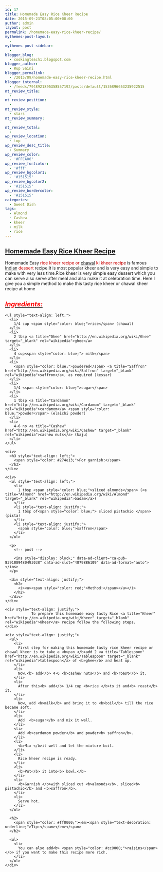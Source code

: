 ```yaml
---
id: 17
title: Homemade Easy Rice Kheer Recipe
date: 2015-09-23T08:05:00+00:00
author: admin
layout: post
permalink: /homemade-easy-rice-kheer-recipe/
mythemes-post-layout:
  - 
mythemes-post-sidebar:
  - 
blogger_blog:
  - cookingteach1.blogspot.com
blogger_author:
  - Rup Saini
blogger_permalink:
  - /2015/09/homemade-easy-rice-kheer-recipe.html
blogger_internal:
  - /feeds/7948921895358557192/posts/default/1536896653235922515
nt_review_title:
  - 
nt_review_position:
  - 
nt_review_style:
  - stars
nt_review_summary:
  - 
nt_review_total:
  - 
wp_review_location:
  - top
wp_review_desc_title:
  - Summary
wp_review_color:
  - '#FFCA00'
wp_review_fontcolor:
  - '#fff'
wp_review_bgcolor1:
  - '#151515'
wp_review_bgcolor2:
  - '#151515'
wp_review_bordercolor:
  - '#151515'
categories:
  - Sweet Dish
tags:
  - Almond
  - Cashew
  - kheer
  - milk
  - rice
---
```

<div dir="ltr" style="text-align: left;">
  <div style="clear: both; text-align: center;">
  </div>
  
  <h2 dir="ltr" style="text-align: left;">
  </h2>
  
  <h2 dir="ltr" style="text-align: left;">
    <span style="text-decoration: underline;">Homemade Easy Rice <a class="zem_slink" title="Kheer" href="http://en.wikipedia.org/wiki/Kheer" target="_blank" rel="wikipedia">Kheer</a> <a title="Chocolate cake" href="http://en.wikipedia.org/wiki/Chocolate_cake" target="_blank" rel="wikipedia">Recipe</a></span>
  </h2>
  
  <p>
    Homemade Easy <span style="color: #cc0000;">rice kheer recipe or <a title="Rice" href="http://en.wikipedia.org/wiki/Rice" target="_blank" rel="wikipedia">chawal</a> ki kheer recip</span><span style="color: #990000;">e</span> is famous <span style="color: #cc0000;"><a class="zem_slink" title="Indian cuisine" href="http://en.wikipedia.org/wiki/Indian_cuisine" target="_blank" rel="wikipedia">Indian</a> dessert</span> recipe.It is most popular kheer and is very easy and simple to make with very less time.Rice kheer is very simple easy dessert which you can serve also serve after meal and also make it at celebration time. Here I give you a simple method to make this tasty rice kheer or chawal kheer recipe at home
  </p>
  
  <div dir="ltr" style="text-align: left;">
    <h2 style="text-align: left;">
      <i><u><span style="color: red;">Ingredients: </span></u></i>
    </h2>
    
    <ul style="text-align: left;">
      <li>
        1/4 cup <span style="color: blue;">rice</span> (chawal)
      </li>
      <li>
        2 tbsp <a title="Ghee" href="http://en.wikipedia.org/wiki/Ghee" target="_blank" rel="wikipedia">ghee</a>
      </li>
      <li>
        4 cup<span style="color: blue;"> milk</span>
      </li>
      <li>
        <span style="color: blue;">powdered</span> <a title="Saffron" href="http://en.wikipedia.org/wiki/Saffron" target="_blank" rel="wikipedia">saffron</a>, as required (kessar)
      </li>
      <li>
        1/4 <span style="color: blue;">sugar</span>
      </li>
      <li>
        1 tbsp <a title="Cardamom" href="http://en.wikipedia.org/wiki/Cardamom" target="_blank" rel="wikipedia">cardamom</a> <span style="color: blue;">powder</span> (elaichi powder)
      </li>
      <li>
        4-6 no <a title="Cashew" href="http://en.wikipedia.org/wiki/Cashew" target="_blank" rel="wikipedia">cashew nuts</a> (kaju)
      </li>
    </ul>
    
    <div>
      <h3 style="text-align: left;">
        <span style="color: #274e13;">For garnish:</span>
      </h3>
    </div>
    
    <div>
      <ul style="text-align: left;">
        <li>
          1 tbsp <span style="color: blue;">sliced almonds</span> (<a title="Almond" href="http://en.wikipedia.org/wiki/Almond" target="_blank" rel="wikipedia">badam</a>)
        </li>
        <li style="text-align: justify;">
          1 tbsp of<span style="color: blue;"> sliced pistachio </span>(pista)
        </li>
        <li style="text-align: justify;">
          <span style="color: blue;">saffron</span>
        </li>
      </ul>
      
      <p>
        <!-- post -->
        
        <ins style="display: block;" data-ad-client="ca-pub-8391089480493038" data-ad-slot="4079886109" data-ad-format="auto"></ins>
      </p>
      
      <div style="text-align: justify;">
        <h2>
          <i><u><span style="color: red;">Method:</span></u></i>
        </h2>
      </div>
    </div>
    
    <div style="text-align: justify;">
                To prepare this homemade easy tasty Rice <a title="Kheer" href="http://en.wikipedia.org/wiki/Kheer" target="_blank" rel="wikipedia">Kheer</a> recipe follow the following steps.
    </div>
    
    <div style="text-align: justify;">
      <ul>
        <li>
          First step for making this homemade tasty rice kheer recipe or chawal kheer is to take a <b>pan </b>add 2 <a title="Tablespoon" href="http://en.wikipedia.org/wiki/Tablespoon" target="_blank" rel="wikipedia">tablespoon</a> of <b>ghee</b> and heat up.
        </li>
        <li>
          Now,<b> add</b> 4-6 <b>cashew nuts</b> and <b>roast</b> it.
        </li>
        <li>
          After this<b> add</b> 1/4 cup <b>rice </b>to it and<b> roast</b> it.
        </li>
        <li>
          Now, add <b>milk</b> and bring it to <b>boil</b> till the rice became soft.
        </li>
        <li>
          Add  <b>sugar</b> and mix it well.
        </li>
        <li>
          Add <b>cardamom powder</b> and powder<b> saffron</b>.
        </li>
        <li>
          <b>Mix </b>it well and let the mixture boil.
        </li>
        <li>
          Rice kheer recipe is ready.
        </li>
        <li>
          <b>Put</b> it into<b> bowl.</b>
        </li>
        <li>
          <b>Garnish </b>with sliced cut <b>almonds</b>, sliced<b> pistachio</b> and <b>saffron</b>.
        </li>
        <li>
          Serve hot.
        </li>
      </ul>
      
      <h2>
        <span style="color: #ff0000;"><em><span style="text-decoration: underline;">Tip:</span></em></span>
      </h2>
      
      <ul>
        <li>
          You can also add<b> <span style="color: #cc0000;">raisins</span></b> if you want to make this recipe more rich.
        </li>
      </ul>
    </div>
  </div>
</div>
